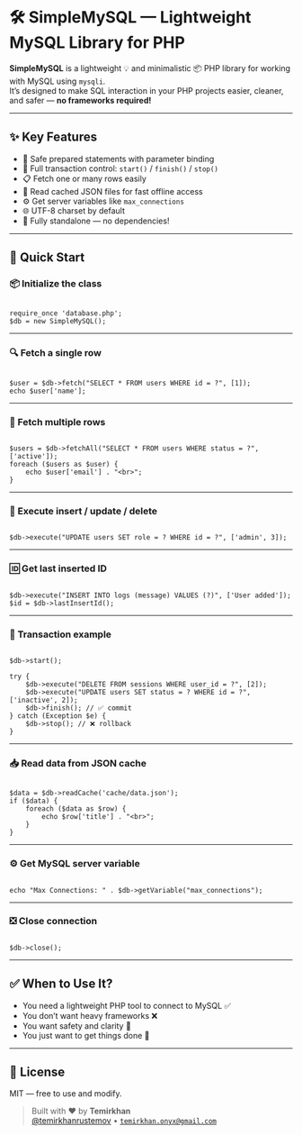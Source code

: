 # 🛠️ SimpleMySQL — Lightweight MySQL Library for PHP

**SimpleMySQL** is a lightweight 💡 and minimalistic 📦 PHP library for working with MySQL using `mysqli`.  
It’s designed to make SQL interaction in your PHP projects easier, cleaner, and safer — **no frameworks required!**

---

## ✨ Key Features

- 🔐 Safe prepared statements with parameter binding  
- 🔁 Full transaction control: <code>start()</code> / <code>finish()</code> / <code>stop()</code>  
- 📋 Fetch one or many rows easily  
- 📂 Read cached JSON files for fast offline access  
- ⚙ Get server variables like <code>max_connections</code>  
- 🌐 UTF-8 charset by default  
- 🧩 Fully standalone — no dependencies!

---

## 🚀 Quick Start

### 📦 Initialize the class

<pre><code>
require_once 'database.php';
$db = new SimpleMySQL();
</code></pre>

---

### 🔍 Fetch a single row

<pre><code>
$user = $db->fetch("SELECT * FROM users WHERE id = ?", [1]);
echo $user['name'];
</code></pre>

---

### 📄 Fetch multiple rows

<pre><code>
$users = $db->fetchAll("SELECT * FROM users WHERE status = ?", ['active']);
foreach ($users as $user) {
    echo $user['email'] . "&lt;br&gt;";
}
</code></pre>

---

### 📝 Execute insert / update / delete

<pre><code>
$db->execute("UPDATE users SET role = ? WHERE id = ?", ['admin', 3]);
</code></pre>

---

### 🆔 Get last inserted ID

<pre><code>
$db->execute("INSERT INTO logs (message) VALUES (?)", ['User added']);
$id = $db->lastInsertId();
</code></pre>

---

### 🔁 Transaction example

<pre><code>
$db->start();

try {
    $db->execute("DELETE FROM sessions WHERE user_id = ?", [2]);
    $db->execute("UPDATE users SET status = ? WHERE id = ?", ['inactive', 2]);
    $db->finish(); // ✅ commit
} catch (Exception $e) {
    $db->stop(); // ❌ rollback
}
</code></pre>

---

### 📥 Read data from JSON cache

<pre><code>
$data = $db->readCache('cache/data.json');
if ($data) {
    foreach ($data as $row) {
        echo $row['title'] . "&lt;br&gt;";
    }
}
</code></pre>

---

### ⚙ Get MySQL server variable

<pre><code>
echo "Max Connections: " . $db->getVariable("max_connections");
</code></pre>

---

### ❎ Close connection

<pre><code>
$db->close();
</code></pre>

---

## ✅ When to Use It?

- You need a lightweight PHP tool to connect to MySQL ✅  
- You don’t want heavy frameworks ❌  
- You want safety and clarity 🔐  
- You just want to get things done 🧠

---

## 📄 License

MIT — free to use and modify.

> Built with ❤️ by <strong>Temirkhan</strong>  
> <a href="https://www.instagram.com/temirkhanrustemov/">@temirkhanrustemov</a> • <code>temirkhan.onyx@gmail.com</code>
